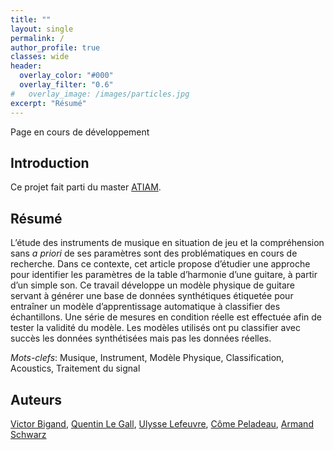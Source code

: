 ```yaml
---
title: ""
layout: single
permalink: /
author_profile: true
classes: wide
header:
  overlay_color: "#000"
  overlay_filter: "0.6"
#   overlay_image: /images/particles.jpg
excerpt: "Résumé"
---
```

Page en cours de développement
## Introduction

Ce projet fait parti du master [ATIAM](https://www.atiam.ircam.fr/en/).

## Résumé

  L’étude des instruments de musique en situation de jeu et la compréhension sans *a priori* de ses paramètres sont des problématiques en cours de recherche. Dans ce contexte, cet article propose d’étudier une approche pour identifier les paramètres de la table d’harmonie d’une guitare, à partir d’un simple son. Ce travail développe un modèle physique de guitare servant à générer une base de données synthétiques étiquetée pour entraîner un modèle d’apprentissage automatique à classifier des échantillons. Une série de mesures en condition réelle est effectuée afin de tester la validité du modèle. Les modèles utilisés ont pu classifier avec succès les données synthétisées mais pas les données réelles.

*Mots-clefs*: Musique, Instrument, Modèle Physique, Classification, Acoustics, Traitement du signal

## Auteurs

[Victor Bigand](mailto:victor.bigand@atiam.fr), [Quentin Le Gall](mailto:quentin.legall@atiam.fr), [Ulysse Lefeuvre](mailto:ulysse.lefeuvre@atiam.fr), [Côme Peladeau](mailto:come.peladeau@atiam.fr), [Armand Schwarz](mailto:armand.schwarz@atiam.fr)